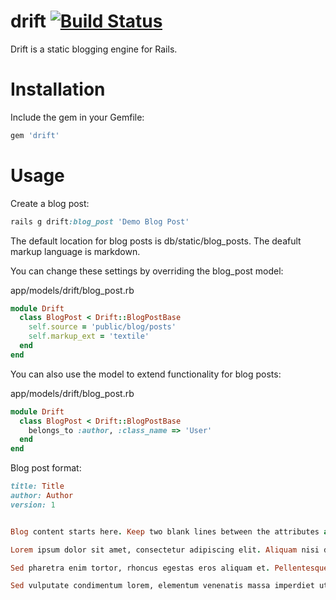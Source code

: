 drift [![Build Status](https://travis-ci.org/jpruetting/drift.png?branch=master)](https://travis-ci.org/jpruetting/drift)
=============

Drift is a static blogging engine for Rails.


Installation
=============

Include the gem in your Gemfile:

```ruby
gem 'drift'
```

Usage
=============

Create a blog post:
```ruby
rails g drift:blog_post 'Demo Blog Post'
```

The default location for blog posts is db/static/blog_posts. 
The deafult markup language is markdown.

You can change these settings by overriding the blog_post model:

app/models/drift/blog_post.rb
```ruby
module Drift
  class BlogPost < Drift::BlogPostBase
    self.source = 'public/blog/posts'
    self.markup_ext = 'textile'
  end
end
```

You can also use the model to extend functionality for blog posts:

app/models/drift/blog_post.rb
```ruby
module Drift
  class BlogPost < Drift::BlogPostBase
    belongs_to :author, :class_name => 'User'
  end
end
```

Blog post format:

```ruby
title: Title
author: Author
version: 1


Blog content starts here. Keep two blank lines between the attributes and the content.

Lorem ipsum dolor sit amet, consectetur adipiscing elit. Aliquam nisi dolor, aliquam eu condimentum quis, fermentum non augue. Donec quis leo volutpat, convallis arcu at, sollicitudin purus. Interdum et malesuada fames ac ante ipsum primis in faucibus. Etiam placerat tempus sapien, porttitor ornare augue suscipit in. Sed auctor neque sed mauris ornare, sit amet ullamcorper ipsum commodo. Praesent et vehicula nisl. Vivamus egestas dui a tortor elementum, et lacinia mauris fringilla. Mauris vestibulum felis in libero elementum, at fermentum odio ultrices. Vivamus tempor arcu a ligula congue, sit amet venenatis elit sodales. Nam eget sem vehicula, scelerisque nisi nec, convallis nulla. Suspendisse potenti. Aenean ornare, purus a viverra pharetra, lacus velit placerat metus, vel gravida tortor leo eget urna. Nullam scelerisque auctor ante.

Sed pharetra enim tortor, rhoncus egestas eros aliquam et. Pellentesque porta est arcu, ac scelerisque tellus sodales ut. Suspendisse ullamcorper, metus a vulputate mollis, felis quam hendrerit sapien, porta interdum orci nunc nec ipsum. Nulla pulvinar ac lacus at condimentum. Curabitur a diam tristique, rhoncus magna at, adipiscing nibh. Aliquam erat volutpat. In tempor euismod metus, ac lobortis quam ullamcorper euismod. Morbi in neque facilisis, egestas nibh auctor, pretium risus.

Sed vulputate condimentum lorem, elementum venenatis massa imperdiet ut. Nulla ultricies metus in aliquet malesuada. Maecenas nisi quam, cursus sed tellus ut, posuere ultricies mauris. Morbi aliquam dignissim nisi ac euismod. Quisque vestibulum neque arcu, ac venenatis dolor tincidunt quis. Suspendisse at dolor libero. Cum sociis natoque penatibus et magnis dis parturient montes, nascetur ridiculus mus. Nulla posuere non lorem sit amet dignissim. Nam eget justo eget mi consectetur dapibus vitae vitae mauris. Nulla vitae ullamcorper magna. In in fermentum est. In lacinia venenatis turpis, a rutrum metus laoreet a. Vivamus adipiscing vel enim eu scelerisque.
```
